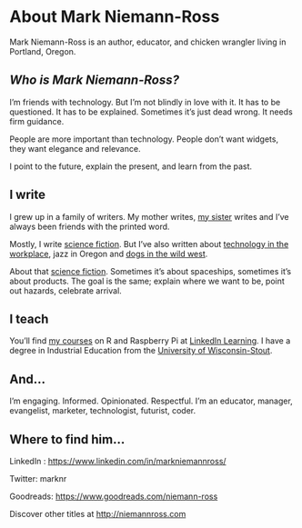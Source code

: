 # **About Mark Niemann-Ross**

Mark Niemann-Ross is an author, educator, and chicken wrangler living in Portland, Oregon.

## *Who is Mark Niemann-Ross?*

I’m friends with technology. But I’m not blindly in love with it. It has to be questioned. It has to be explained. Sometimes it’s just dead wrong. It needs firm guidance.

People are more important than technology. People don’t want widgets, they want elegance and relevance.

I point to the future, explain the present, and learn from the past.

## I write

I grew up in a family of writers. My mother writes, [my sister](https://www.linkedin.com/in/christinesang/) writes and I’ve always been friends with the printed word.

Mostly, I write [science fiction](http://niemannross.com/books-2/). But I’ve also written about [technology in the workplace](https://www.linkedin.com/in/markniemannross/detail/recent-activity/posts/), jazz in Oregon and [dogs in the wild west](http://niemannross.com/books-2/patches-catches-the-sargo-county-cattle-rustler/).

About that [science fiction](http://niemannross.com/books-2/). Sometimes it’s about spaceships, sometimes it’s about products. The goal is the same; explain where we want to be, point out hazards, celebrate arrival.

## I teach

You’ll find [my courses](http://niemannross.com/courses/) on R and Raspberry Pi at [LinkedIn Learning](http://niemannross.com/link/mnratlil). I have a degree in Industrial Education from the [University of Wisconsin-Stout](http://www.uwstout.edu/).

## And…

I’m engaging. Informed. Opinionated. Respectful. I’m an educator, manager, evangelist, marketer, technologist, futurist, coder.

## **Where to find him...**

LinkedIn : https://www.linkedin.com/in/markniemannross/

Twitter: marknr

Goodreads: https://www.goodreads.com/niemann-ross 

Discover other titles at http://niemannross.com